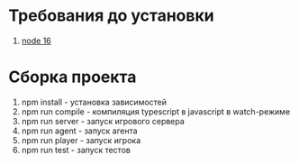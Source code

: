 # Требования до установки
1. [node 16](https://nodejs.org/en/download/)

# Сборка проекта
1. npm install - установка зависимостей
2. npm run compile - компиляция typescript в javascript в watch-режиме
3. npm run server - запуск игрового сервера
4. npm run agent - запуск агента
5. npm run player - запуск игрока
6. npm run test - запуск тестов